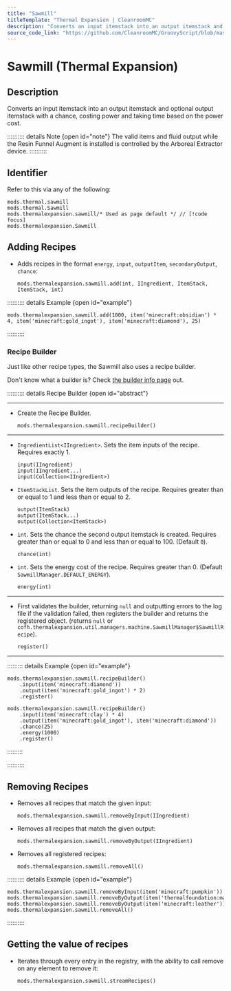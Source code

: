 ```yaml
---
title: "Sawmill"
titleTemplate: "Thermal Expansion | CleanroomMC"
description: "Converts an input itemstack into an output itemstack and optional output itemstack with a chance, costing power and taking time based on the power cost."
source_code_link: "https://github.com/CleanroomMC/GroovyScript/blob/master/src/main/java/com/cleanroommc/groovyscript/compat/mods/thermalexpansion/machine/Sawmill.java"
---
```


# Sawmill (Thermal Expansion)

## Description

Converts an input itemstack into an output itemstack and optional output itemstack with a chance, costing power and taking time based on the power cost.

:::::::::: details Note {open id="note"}
The valid items and fluid output while the Resin Funnel Augment is installed is controlled by the Arboreal Extractor device.
::::::::::

## Identifier

Refer to this via any of the following:

```groovy:no-line-numbers {3}
mods.thermal.sawmill
mods.thermal.Sawmill
mods.thermalexpansion.sawmill/* Used as page default */ // [!code focus]
mods.thermalexpansion.Sawmill
```


## Adding Recipes

- Adds recipes in the format `energy`, `input`, `outputItem`, `secondaryOutput`, `chance`:

    ```groovy:no-line-numbers
    mods.thermalexpansion.sawmill.add(int, IIngredient, ItemStack, ItemStack, int)
    ```

:::::::::: details Example {open id="example"}
```groovy:no-line-numbers
mods.thermalexpansion.sawmill.add(1000, item('minecraft:obsidian') * 4, item('minecraft:gold_ingot'), item('minecraft:diamond'), 25)
```

::::::::::

### Recipe Builder

Just like other recipe types, the Sawmill also uses a recipe builder.

Don't know what a builder is? Check [the builder info page](../../getting_started/builder.md) out.

:::::::::: details Recipe Builder {open id="abstract"}

---

- Create the Recipe Builder.

    ```groovy:no-line-numbers
    mods.thermalexpansion.sawmill.recipeBuilder()
    ```

---

- `IngredientList<IIngredient>`. Sets the item inputs of the recipe. Requires exactly 1.

    ```groovy:no-line-numbers
    input(IIngredient)
    input(IIngredient...)
    input(Collection<IIngredient>)
    ```

- `ItemStackList`. Sets the item outputs of the recipe. Requires greater than or equal to 1 and less than or equal to 2.

    ```groovy:no-line-numbers
    output(ItemStack)
    output(ItemStack...)
    output(Collection<ItemStack>)
    ```

- `int`. Sets the chance the second output itemstack is created. Requires greater than or equal to 0 and less than or equal to 100. (Default `0`).

    ```groovy:no-line-numbers
    chance(int)
    ```

- `int`. Sets the energy cost of the recipe. Requires greater than 0. (Default `SawmillManager.DEFAULT_ENERGY`).

    ```groovy:no-line-numbers
    energy(int)
    ```

---

- First validates the builder, returning `null` and outputting errors to the log file if the validation failed, then registers the builder and returns the registered object. (returns `null` or `cofh.thermalexpansion.util.managers.machine.SawmillManager$SawmillRecipe`).

    ```groovy:no-line-numbers
    register()
    ```

---

::::::::: details Example {open id="example"}
```groovy:no-line-numbers
mods.thermalexpansion.sawmill.recipeBuilder()
    .input(item('minecraft:diamond'))
    .output(item('minecraft:gold_ingot') * 2)
    .register()

mods.thermalexpansion.sawmill.recipeBuilder()
    .input(item('minecraft:clay') * 4)
    .output(item('minecraft:gold_ingot'), item('minecraft:diamond'))
    .chance(25)
    .energy(1000)
    .register()
```

:::::::::

::::::::::

## Removing Recipes

- Removes all recipes that match the given input:

    ```groovy:no-line-numbers
    mods.thermalexpansion.sawmill.removeByInput(IIngredient)
    ```

- Removes all recipes that match the given output:

    ```groovy:no-line-numbers
    mods.thermalexpansion.sawmill.removeByOutput(IIngredient)
    ```

- Removes all registered recipes:

    ```groovy:no-line-numbers
    mods.thermalexpansion.sawmill.removeAll()
    ```

:::::::::: details Example {open id="example"}
```groovy:no-line-numbers
mods.thermalexpansion.sawmill.removeByInput(item('minecraft:pumpkin'))
mods.thermalexpansion.sawmill.removeByOutput(item('thermalfoundation:material:800'))
mods.thermalexpansion.sawmill.removeByOutput(item('minecraft:leather'))
mods.thermalexpansion.sawmill.removeAll()
```

::::::::::

## Getting the value of recipes

- Iterates through every entry in the registry, with the ability to call remove on any element to remove it:

    ```groovy:no-line-numbers
    mods.thermalexpansion.sawmill.streamRecipes()
    ```

